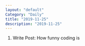 ```yaml
---
layout: "default"
Category: "Daily"
title: "2019-11-25"
description: "2019-11-25"
---
```


1. Write Post: How funny coding is
